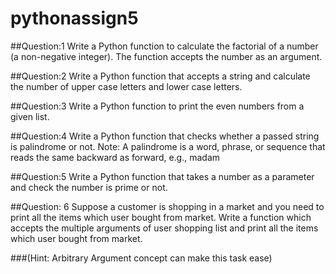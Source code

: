 # pythonassign5

##Question:1
Write a Python function to calculate the factorial of a number (a non-negative
integer). The function accepts the number as an argument.

##Question:2
Write a Python function that accepts a string and calculate the number of upper
case letters and lower case letters.

##Question:3
Write a Python function to print the even numbers from a given list.

##Question:4
Write a Python function that checks whether a passed string is palindrome or not.
Note: A palindrome is a word, phrase, or sequence that reads the same
backward as forward, e.g., madam

##Question:5
Write a Python function that takes a number as a parameter and check the
number is prime or not.

##Question: 6
Suppose a customer is shopping in a market and you need to print all the items
which user bought from market.
Write a function which accepts the multiple arguments of user shopping list and
print all the items which user bought from market.

###(Hint: Arbitrary Argument concept can make this task ease)
